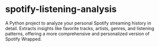 # spotify-listening-analysis
A Python project to analyze your personal Spotify streaming history in detail. Extracts insights like favorite tracks, artists, genres, and listening patterns, offering a more comprehensive and personalized version of Spotify Wrapped.
